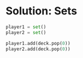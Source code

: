 # Solution: Sets
```python
player1 = set()
player2 = set()

player1.add(deck.pop(0))
player2.add(deck.pop(0))
```